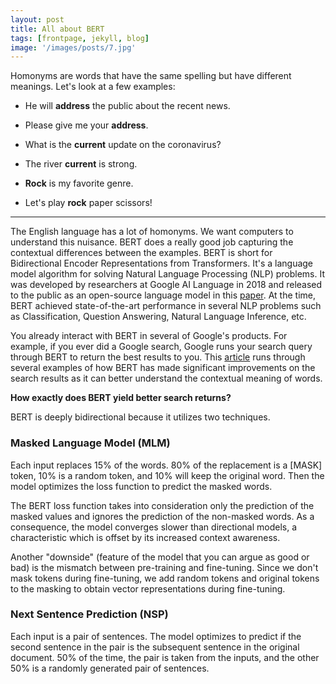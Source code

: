 ```yaml
---
layout: post
title: All about BERT
tags: [frontpage, jekyll, blog]
image: '/images/posts/7.jpg'
---
```


Homonyms are words that have the same spelling but have different meanings. Let's look at a few examples:

* He will __address__ the public about the recent news.
* Please give me your __address__.

* What is the __current__ update on the coronavirus?
* The river __current__ is strong.

* __Rock__ is my favorite genre.
* Let's play __rock__ paper scissors!

---
The English language has a lot of homonyms. We want computers to understand this nuisance. BERT does a really good job capturing the contextual differences between the examples. BERT is short for Bidirectional Encoder Representations from Transformers. It's a language model algorithm for solving Natural Language Processing (NLP) problems. It was developed by researchers at Google AI Language in 2018 and released to the public as an open-source language model in this [paper](https://arxiv.org/pdf/1810.04805.pdf). At the time, BERT achieved state-of-the-art performance in several NLP problems such as Classification, Question Answering, Natural Language Inference, etc.

You already interact with BERT in several of Google's products. For example, if you ever did a Google search, Google runs your search query through BERT to return the best results to you. This [article](https://blog.google/products/search/search-language-understanding-bert/) runs through several examples of how BERT has made significant improvements on the search results as it can better understand the contextual meaning of words. 

__How exactly does BERT yield better search returns?__

BERT is deeply bidirectional because it utilizes two techniques.

### Masked Language Model (MLM)

Each input replaces 15% of the words. 80% of the replacement is a [MASK] token, 10% is a random token, and 10% will keep the original word. Then the model optimizes the loss function to predict the masked words. 

The BERT loss function takes into consideration only the prediction of the masked values and ignores the prediction of the non-masked words. As a consequence, the model converges slower than directional models, a characteristic which is offset by its increased context awareness.

Another "downside" (feature of the model that you can argue as good or bad) is the mismatch between pre-training and fine-tuning. Since we don't mask tokens during fine-tuning, we add random tokens and original tokens to the masking to obtain vector representations during fine-tuning.

### Next Sentence Prediction (NSP)

Each input is a pair of sentences. The model optimizes to predict if the second sentence in the pair is the subsequent sentence in the original document. 50% of the time, the pair is taken from the inputs, and the other 50% is a randomly generated pair of sentences. 
